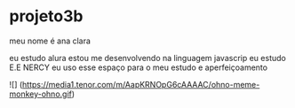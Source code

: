 # projeto3b

meu nome é ana clara

eu estudo alura
estou me desenvolvendo na linguagem javascrip
eu estudo E.E NERCY
eu uso esse espaço para o meu estudo e aperfeiçoamento

![] (https://media1.tenor.com/m/AapKRNOpG6cAAAAC/ohno-meme-monkey-ohno.gif)
